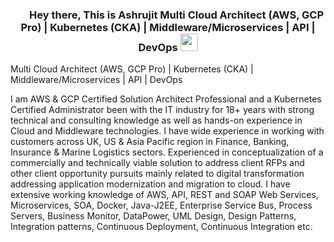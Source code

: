 <h3 align="center">
  &nbsp;&nbsp;&nbsp;&nbsp;&nbsp;&nbsp;&nbsp;Hey there, This is Ashrujit
  Multi Cloud Architect (AWS, GCP Pro) | Kubernetes (CKA) | Middleware/Microservices | API | DevOps
  <img src="https://media.giphy.com/media/hvRJCLFzcasrR4ia7z/giphy.gif" width="28">
</h3>

Multi Cloud Architect (AWS, GCP Pro) | Kubernetes (CKA) | Middleware/Microservices | API | DevOps

I am AWS & GCP Certified Solution Architect Professional and a Kubernetes Certified Administrator been with the IT industry for 18+ years with strong technical and consulting knowledge as well as hands-on experience in Cloud and Middleware technologies. I have wide experience in working with customers across UK, US & Asia Pacific region in Finance, Banking, Insurance & Marine Logistics sectors. Experienced in conceptualization of a commercially and technically viable solution to address client RFPs and other client opportunity pursuits mainly related to digital transformation addressing application modernization and migration to cloud. I have extensive working knowledge of AWS, API, REST and SOAP Web Services, Microservices, SOA, Docker, Java-J2EE, Enterprise Service Bus, Process Servers, Business Monitor, DataPower, UML Design, Design Patterns, Integration patterns, Continuous Deployment, Continuous Integration etc.
